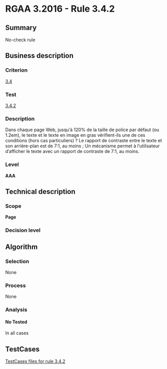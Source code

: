 # RGAA 3.2016 - Rule 3.4.2

## Summary
No-check rule


## Business description

### Criterion
[3.4](http://references.modernisation.gouv.fr/rgaa-accessibilite/criteres.html#crit-3-4)

### Test
[3.4.2](http://references.modernisation.gouv.fr/rgaa-accessibilite/criteres.html#test-3-4-2)

### Description
Dans chaque page Web, jusqu’à 120% de la taille de police par défaut (ou 1.2em), le texte et le texte en image en gras vérifient-ils une de ces conditions (hors cas particuliers) ? Le rapport de contraste entre le texte et son arrière-plan est de 7:1, au moins ; Un mécanisme permet à l’utilisateur d’afficher le texte avec un rapport de contraste de 7:1, au moins.

### Level
**AAA**


## Technical description

### Scope
**Page**

### Decision level


## Algorithm

### Selection
None

### Process
None

### Analysis

#### No Tested
In all cases


##  TestCases

[TestCases files for rule 3.4.2](https://github.com/Asqatasun/Asqatasun/tree/RGAA_3.2016/rules/rules-rgaa3.2016/src/test/resources/testcases/rgaa32016/Rgaa32016Rule030402/)


